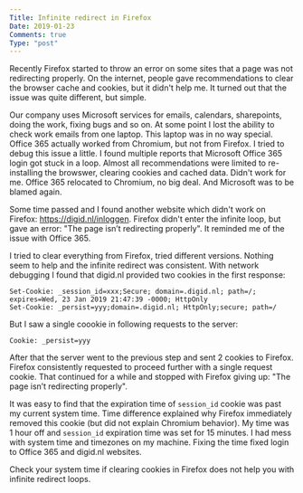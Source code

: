 ```yaml
---
Title: Infinite redirect in Firefox
Date: 2019-01-23
Comments: true
Type: "post"
---
```


Recently Firefox started to throw an error on some sites that a page was not redirecting properly.
On the internet, people gave recommendations to clear the browser cache and cookies, but it didn't help me.
It turned out that the issue was quite different, but simple.

<!--more-->

Our company uses Microsoft services for emails, calendars, sharepoints, doing the work, fixing bugs and so on.
At some point I lost the ability to check work emails from one laptop. This laptop was in no way special.
Office 365 actually worked from Chromium, but not from Firefox. I tried to debug this issue a little. I found multiple
reports that Microsoft Office 365 login got stuck in a loop. Almost all recommendations were limited to re-installing the browswer,
clearing cookies and cached data. Didn't work for me. Office 365 relocated to Chromium, no big deal.
And Microsoft was to be blamed again.

Some time passed and I found another website which didn't work on Firefox: https://digid.nl/inloggen.
Firefox didn't enter the infinite loop, but gave an error: "The page isn’t redirecting properly". It reminded me of the issue
with Office 365.

I tried to clear everything from Firefox, tried different versions. Nothing seem to help and the infinite redirect was consistent.
With network debugging I found that digid.nl provided two cookies in the first response:
```
Set-Cookie: _session_id=xxx;Secure; domain=.digid.nl; path=/; expires=Wed, 23 Jan 2019 21:47:39 -0000; HttpOnly
Set-Cookie: _persist=yyy;domain=.digid.nl; HttpOnly;secure; path=/
```

But I saw a single coookie in following requests to the server:
```
Cookie: _persist=yyy
```

After that the server went to the previous step and sent 2 cookies to Firefox. Firefox consistently requested to proceed further
with a single request cookie. That continued for a while and stopped with Firefox giving up:
"The page isn’t redirecting properly".

It was easy to find that the expiration time of `session_id` cookie was past my current system time. Time difference explained why Firefox immediately removed
this cookie (but did not explain Chromium behavior). My time was 1 hour off and `session_id` expiration time was set for 15 minutes.
I had mess with system time and timezones on my machine. Fixing the time fixed login to Office 365 and digid.nl websites.

Check your system time if clearing cookies in Firefox does not help you with infinite redirect loops.

